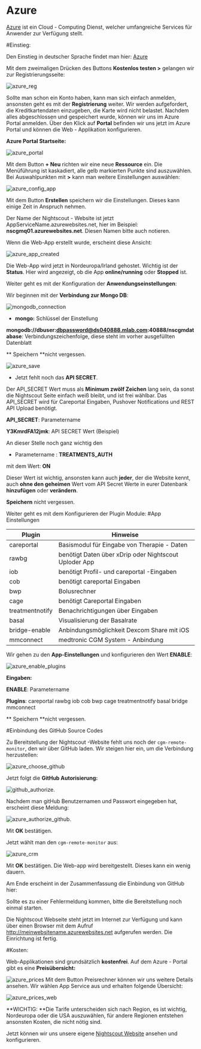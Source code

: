 # Azure


[Azure](https://de.wikipedia.org/wiki/Microsoft_Azure) ist ein Cloud - Computing Dienst, welcher umfangreiche Services  für Anwender zur Verfügung stellt.

#Einstieg:

Den Einstieg in deutscher Sprache findet man hier: [Azure ](https://azure.microsoft.com/de-de/)

Mit dem zweimaligen Drücken des Buttons **Kostenlos testen >** gelangen wir zur Registrierungsseite:

![azure_reg](../images/azure/azure_reg.jpg)

Sollte man schon ein Konto haben, kann man sich einfach anmelden, ansonsten geht es mit der **Registrierung** weiter.
Wir werden aufgefordert, die Kreditkartendaten einzugeben, die Karte wird nicht belastet.
Nachdem alles abgeschlossen und gespeichert wurde, können wir uns im Azure Portal anmelden.
 Über den Klick auf **Portal** befinden wir uns jetzt im Azure Portal und können die Web - Applikation konfigurieren.
 
 **Azure Portal Startseite:**
 
 ![azure_portal](../images/azure/azure_portal.jpg)
 
 
 Mit dem Button **+ Neu** richten wir eine neue **Ressource** ein. Die Menüführung ist kaskadiert, alle gelb markierten Punkte sind auszuwählen. Bei Auswahlpunkten mit **>** kann man weitere Einstellungen auswählen:
 
 
 ![azure_config_app](../images/azure/azure_config_app.jpg)
 
 
 Mit dem Button **Erstellen** speichern wir die Einstellungen. Dieses kann einige Zeit
 in Anspruch nehmen.
 
 Der Name der Nightscout - Website ist jetzt AppServiceName.azurewebsites.net, hier im Beispiel: **nscgmq01.azurewebsites.net**. Diesen Namen bitte auch notieren.
 
 Wenn die Web-App erstellt wurde, erscheint diese Ansicht:
 
 ![azure_app_created](../images/azure/azure_app_created.jpg)
 
 Die Web-App wird jetzt in Nordeuropa/Irland gehostet. Wichtig ist der **Status**. Hier wird angezeigt, ob die App **online/running** oder **Stopped** ist.

 
 Weiter geht es mit der Konfiguration der **Anwendungseinstellungen**:
 
 Wir beginnen mit der **Verbindung zur Mongo DB**:
 
 ![mongodb_connection](../images/azure/azure_app_settings.JPG)
 
 - **mongo:** Schlüssel der Einstellung
 
 **mongodb://dbuser:dbpassword@ds040888.mlab.com:40888/nscgmdatabase**: Verbindungszeichenfolge, diese steht im vorher ausgefüllten Datenblatt
 
 
** Speichern **nicht vergessen.
 
 ![azure_save](../images/azure/azure_save.jpg)
 
 
 - Jetzt fehlt noch das **API SECRET**. 

 Der API_SECRET Wert muss als **Minimum zwölf Zeichen** lang sein, da sonst die Nightscout Seite einfach weiß bleibt, und ist frei wählbar. Das API_SECRET wird für Careportal Eingaben, Pushover Notifications und REST API Upload benötigt.
 
 **API_SECRET**: Parametername
 
 **Y3KmrdFA12jmk**: API SECRET Wert (Beispiel)
 
 
 An dieser Stelle noch ganz wichtig den 
 
 - Parametername : **TREATMENTS_AUTH** 
 
 mit dem Wert: **ON**
 
 Dieser Wert ist wichtig, ansonsten kann auch **jeder**, der die Website kennt, auch **ohne den geheimen** Wert vom API Secret Werte in eurer Datenbank **hinzufügen** oder **verändern**.

 
 **Speichern** nicht vergessen.
 
 
 Weiter geht es mit dem Konfigurieren der Plugin Module:
 #App Einstellungen 
 
 
 
 | Plugin |  Hinweise |
| -- | -- |
| careportal | Basismodul für Eingabe von Therapie - Daten  |
| rawbg |  benötigt Daten über xDrip oder Nightscout Uploder App |
| iob | benötigt Profil- und careportal -Eingaben |
| cob | benötigt careportal Eingaben |
| bwp | Bolusrechner|
| cage| benötigt Careportal Eingaben |
|treatmentnotify |Benachrichtigungen über Eingaben|
|basal|Visualisierung der Basalrate|
|bridge-enable |Anbindungsmöglichkeit Dexcom Share mit iOS |
|mmconnect |medtronic CGM System - Anbindung|
 
 Wir gehen zu den **App-Einstellungen** und konfigurieren den Wert **ENABLE**:
 
 ![azure_enable_plugins](../images/azure/azure_enable_plugins.jpg)
 
 **Eingaben:**
 
 
 **ENABLE**: Parametername
 
 **Plugins**: careportal rawbg iob cob bwp cage treatmentnotify basal bridge mmconnect
 
 ** Speichern **nicht vergessen.
 
 
 
#Einbindung des GitHub Source Codes

Zu Bereitstellung der Nightscout -Website fehlt uns noch der `cgm-remote-monitor`, den wir über GitHub laden.
Wir steigen hier ein, um die Verbindung herzustellen:

![azure_choose_github](../images/azure/azure_choose_github.jpg)


Jetzt folgt die **GitHub Autorisierung:**

![github_authorize](../images/azure/github_authorize.jpg).


Nachdem man gitHub Benutzernamen und Passwort eingegeben hat, erscheint diese Meldung:

![azure_authorize_github](../images/azure/azure_authorize_github.jpg).

Mit **OK** bestätigen.

Jetzt wählt man den `cgm-remote-monitor` aus:

![azure_crm](../images/azure/azure_crm.jpg)

Mit **OK** bestätigen. Die Web-app wird bereitgestellt. Dieses kann ein wenig dauern.

Am Ende erscheint in der Zusammenfassung die Einbindung von GitHub hier:


Sollte es zu einer Fehlermeldung kommen, bitte die Bereitstellung noch einmal starten.


Die Nightscout Webseite steht jetzt im Internet zur Verfügung und kann über einen Browser
mit dem Aufruf http://meinwebsitename.azurewebsites.net aufgerufen werden.
Die Einrichtung ist fertig.


#Kosten:

Web-Applikationen sind grundsätzlich **kostenfrei**. Auf dem Azure - Portal gibt es eine **Preisübersicht:**

![azure_prices](../images/azure/azure_prices.jpg)
 Mit dem Button Preisrechner können wir uns weitere Details ansehen. Wir wählen App Service aus und erhalten folgende Übersicht:
 
 ![azure_prices_web](../images/azure/azure_prices_web.jpg)
 
 **WICHTIG: **Die Tarife unterscheiden sich nach Region, es ist wichtig, Nordeuropa oder die USA auszuwählen, für andere Regionen entstehen ansonsten Kosten, die nicht nötig sind.
 
 Jetzt können wir uns unsere eigene  [Nightscout Website](../nightscout/die_nightscout_website.md) ansehen und konfigurieren.
 
 
 
 
